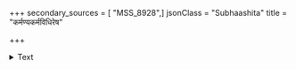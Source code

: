 +++
secondary_sources = [ "MSS_8928",]
jsonClass = "Subhaashita"
title = "कर्मण्यकर्मविधिरेष"

+++

<details><summary>Text</summary>

कर्मण्यकर्मविधिरेष यदाचरन्ति कर्माणि तत्तदनुबन्धजिहासयेति।  
सत्यं तथाप्यभिनवो भविता न बन्धः प्राचीनबन्धहरणे क इवाभ्युपायः॥
</details>
